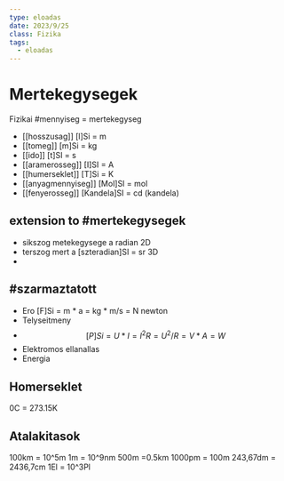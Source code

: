 ```yaml
---
type: eloadas
date: 2023/9/25
class: Fizika
tags:
  - eloadas
---
```

# Mertekegysegek

Fizikai #mennyiseg = mertekegyseg
- [[hosszusag]] [l]Si = m
- [[tomeg]] [m]Si  = kg
- [[ido]] [t]SI = s
- [[aramerosseg]] [I]SI = A
- [[humerseklet]] [T]Si = K
- [[anyagmennyiseg]] [Mol]SI = mol
- [[fenyerosseg]] [Kandela]SI = cd (kandela)

## extension to #mertekegysegek
- sikszog metekegysege a radian 2D
- terszog mert a [szteradian]SI = sr 3D
- 

## #szarmaztatott 

- Ero [F]Si =  m * a = kg * m/s = N newton
- Telyseitmeny  
- $$[P]Si  = U * I = I^2R = U^2/R = V*A = W $$
- Elektromos ellanallas
- Energia
## Homerseklet

0C = 273.15K

## Atalakitasok
100km = 10^5m
1m = 10^9nm
500m =0.5km
1000pm =  100m
243,67dm = 2436,7cm
1El = 10^3Pl
